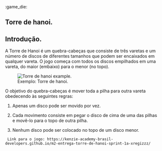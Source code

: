 <article>
        	:game_die:
        <h1>Torre de hanoi.</h1>
        <h2>Introdução.</h2>
        <p>A Torre de Hanoi é um quebra-cabeças que consiste de três varetas e um número de discos de diferentes tamanhos que podem ser encaixados em qualquer                vareta. O jogo começa com todos os discos empilhados em uma vareta, do maior (embaixo) para o menor (no topo).</p>
        <figure>
          <img
            src="https://kenzie-academy-brasil.gitlab.io/fullstack/frontend/modulo1/sprint4/img/torre-de-hanoi-example.png"
            alt="Torre de hanoi example."
            rel="noopener noreferrer"
          />
          <figcaption>Exemplo: Torre de hanoi.</figcaption>
        </figure>
        <p>
          O objetivo do quebra-cabeças é mover toda a pilha para outra vareta
          obedecendo às seguintes regras:
        </p>
        <ol>
          <li>
            <p>Apenas um disco pode ser movido por vez.</p>
          </li>
          <li>
            <p>
              Cada movimento consiste em pegar o disco de cima de uma das pilhas
              e movê-lo para o topo de outra pilha.
            </p>
          </li>
          <li>
            <p>Nenhum disco pode ser colocado no topo de um disco menor.</p>
          </li>
        </ol>
       
     Link para o jogo: https://kenzie-academy-brasil-developers.github.io/m2-entrega-torre-de-hanoi-sprint-1a-xregizzz/
